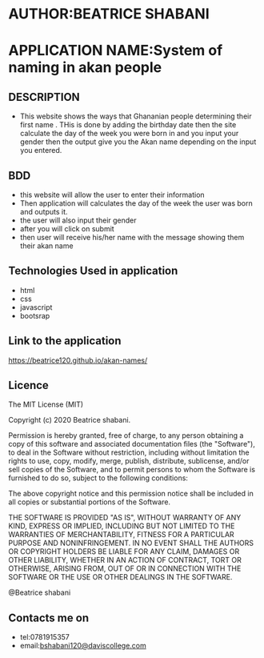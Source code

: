 
# AUTHOR:BEATRICE SHABANI

# APPLICATION NAME:System of naming in akan people

## DESCRIPTION

- This website shows the ways that Ghananian people determining their first name . THis is done by adding the birthday date then the site calculate the day of the week you were born in and you input your gender then the output give you the Akan name depending on the input you entered.



## BDD

* this  website will allow the user to enter their information 
* Then application  will calculates the day of the week the user was born and outputs it.
* the user will also input their gender 
* after you will click on submit 
* then user will receive his/her name with the message showing them their akan name



## Technologies Used in application
 * html
 * css
 * javascript
 * bootsrap 
 
 ## Link to the application
 
 https://beatrice120.github.io/akan-names/

## Licence

The MIT License (MIT)

Copyright (c) 2020 Beatrice shabani.

Permission is hereby granted, free of charge, to any person obtaining a copy of this software and associated documentation files (the "Software"), to deal in the Software without restriction, including without limitation the rights to use, copy, modify, merge, publish, distribute, sublicense, and/or sell copies of the Software, and to permit persons to whom the Software is furnished to do so, subject to the following conditions:

The above copyright notice and this permission notice shall be included in all copies or substantial portions of the Software.

THE SOFTWARE IS PROVIDED "AS IS", WITHOUT WARRANTY OF ANY KIND, EXPRESS OR IMPLIED, INCLUDING BUT NOT LIMITED TO THE WARRANTIES OF MERCHANTABILITY, FITNESS FOR A PARTICULAR PURPOSE AND NONINFRINGEMENT. IN NO EVENT SHALL THE AUTHORS OR COPYRIGHT HOLDERS BE LIABLE FOR ANY CLAIM, DAMAGES OR OTHER LIABILITY, WHETHER IN AN ACTION OF CONTRACT, TORT OR OTHERWISE, ARISING FROM, OUT OF OR IN CONNECTION WITH THE SOFTWARE OR THE USE OR OTHER DEALINGS IN THE SOFTWARE.

@Beatrice shabani

## Contacts me on

- tel:0781915357
- email:bshabani120@daviscollege.com
